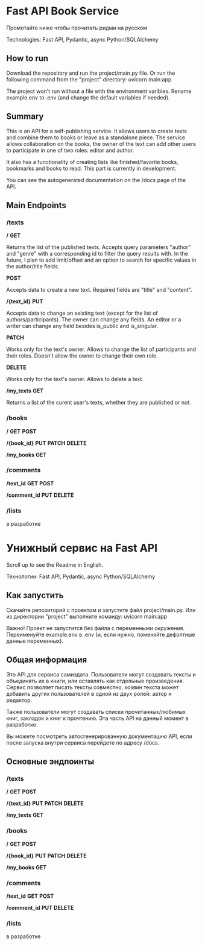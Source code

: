 # Fast API Book Service
Промотайте ниже чтобы прочитать ридми на русском

Technologies: Fast API, Pydantic, async Python/SQLAlchemy

## How to run

Download the repository and run the project/main.py file. Or run the following command from the "project" directory:
uvicorn main:app

The project won't run without a file with the environment varibles. Rename example.env to .env (and change the default variables if needed).

## Summary

This is an API for a self-publishing service. It allows users to create texts and combine them to books or leave as a standalone piece. The service allows collaboration on the books, the owner of the text can add other users to participate in one of two roles: editor and author.

It also has a functionality of creating lists like finished/favorite books, bookmarks and books to read. This part is currently in development.

You can see the autogenerated documentation on the /docs page of the API.

## Main Endpoints

### /texts

<b>/</b>
<b>GET</b>

Returns the list of the published texts. Accepts query parameters "author" and "genre" with a corresponding id to filter the query results with. In the future, I plan to add limit/offset and an option to search for specific values in the author/title fields.

<b>POST</b>

Accepts data to create a new text. Required fields are "title" and "content".

<b>/{text_id}</b>
<b>PUT</b>

Accepts data to change an existing text (except for the list of authors/participants). The owner can change any fields. An editor or a writer can change any field besides is_public and is_singular.

<b>PATCH</b>

Works only for the text's owner. Allows to change the list of participants and their roles. Doesn't allow the owner to change their own role.

<b>DELETE</b>

Works only for the text's owner. Allows to delete a text.

<b>/my_texts</b>
<b>GET</b>

Returns a list of the curent user's texts, whether they are published or not.

### /books

<b>/</b>
<b>GET</b>
<b>POST</b>

<b>/{book_id}</b>
<b>PUT</b>
<b>PATCH</b>
<b>DELETE</b>

<b>/my_books</b>
<b>GET</b>

### /comments

<b>/text_id</b>
<b>GET</b>
<b>POST</b>

<b>/comment_id</b>
<b>PUT</b>
<b>DELETE</b>

### /lists

в разработке

# Унижный сервис на Fast API
Scroll up to see the Readme in English.

Технологии: Fast API, Pydantic, async Python/SQLAlchemy

## Как запустить

Скачайте репозиторий с проектом и запустите файл project/main.py. Или из директории "project" выполните команду:
uvicorn main:app

Важно!
Проект не запустится без файла с переменными окружения. Переименуйте example.env в .env (и, если нужно, поменяйте дефолтные данные переменных).

## Общая информация

Это API для сервиса самиздата. Пользователи могут создавать тексты и объединять их в книги, или оставлять как отдельные произведения. Сервис позволяет писать тексты совместно, хозяин текста может добавить других пользователей в одной из двух ролей: автор и редактор.

Также пользователи могут создавать списки прочитанных/любимых книг, закладок и книг к прочтению. Эта часть API на данный момент в разработке.

Вы можете посмотреть автосгенерированную документацию API, если после запуска внутри сервиса перейдете по адресу /docs.

## Основные эндпоинты

### /texts

<b>/</b>
<b>GET</b>
<b>POST</b>

<b>/{text_id}</b>
<b>PUT</b>
<b>PATCH</b>
<b>DELETE</b>

<b>/my_texts</b>
<b>GET</b>

<b></b>

### /books

<b>/</b>
<b>GET</b>
<b>POST</b>

<b>/{book_id}</b>
<b>PUT</b>
<b>PATCH</b>
<b>DELETE</b>

<b>/my_books</b>
<b>GET</b>

### /comments

<b>/text_id</b>
<b>GET</b>
<b>POST</b>

<b>/comment_id</b>
<b>PUT</b>
<b>DELETE</b>

### /lists

в разработке